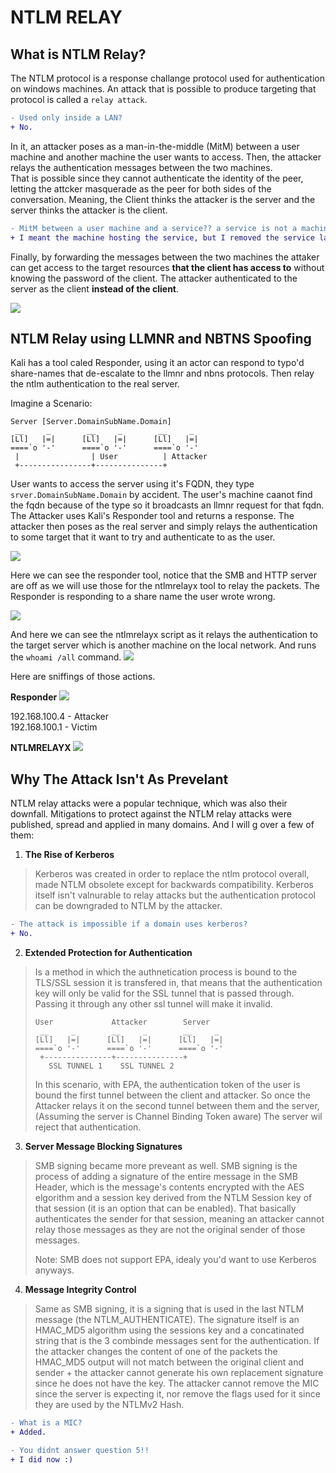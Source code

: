 # NTLM RELAY

## What is NTLM Relay?
The NTLM protocol is a response challange protocol used for authentication on windows machines. An attack that is possible to produce targeting that protocol is called a `relay attack`.

```diff
- Used only inside a LAN?
+ No.
```

In it, an attacker poses as a man-in-the-middle (MitM) between a user machine and another machine the user wants to access. Then, the attacker relays the authentication messages between the two machines.<br>
That is possible since they cannot authenticate the identity of the peer, letting the attcker masquerade as the peer for both sides of the conversation. Meaning, the Client thinks the attacker is the server and the server thinks the attacker is the client.

```diff
- MitM between a user machine and a service?? a service is not a machine.
+ I meant the machine hosting the service, but I removed the service label entirely.
```

Finally, by forwarding the messages between the two machines the attaker can get access to the target resources **that the client has access to** without knowing the password of the client. The attacker authenticated to the server as the client **instead of the client**.

![](/Pictures/NTLM/NTLM_Relay_Process.png)

## NTLM Relay using LLMNR and NBTNS Spoofing
Kali has a tool caled Responder, using it an actor can respond to typo'd share-names that de-escalate to the llmnr and nbns protocols. Then relay the ntlm authentication to the real server.

Imagine a Scenario:
```
Server [Server.DomainSubName.Domain]
 __     _        __     _        __     _
[Ll]   |=|      [Ll]   |=|      [Ll]   |=|
====`o '-'      ====`o '-'      ====`o '-'
 |                | User          | Attacker
 +----------------+---------------+
```

User wants to access the server using it's FQDN, they type `srver.DomainSubName.Domain` by accident. The user's machine caanot find the fqdn because of the type so it broadcasts an llmnr request for that fqdn. The Attacker uses Kali's Responder tool and returns a response.
The attacker then poses as the real server and simply relays the authentication to some target that it want to try and authenticate to as the user.

![](/Pictures/NTLM_Relay/01_Responder.png)

Here we can see the responder tool, notice that the SMB and HTTP server are off as we will use those for the ntlmrelayx tool to relay the packets. The Responder is responding to a share name the user wrote wrong.

![](/Pictures/NTLM_Relay/03_Run_SMB_Typo.png)

And here we can see the ntlmrelayx script as it relays the authentication to the target server which is another machine on the local network. And runs the `whoami /all` command.
![](/Pictures/NTLM_Relay/02_ntlmrelayx.png)

Here are sniffings of those actions.

**Responder**
![](/Pictures/NTLM_Relay/99_Wireshark_NBNS_LLMNR_Poisoning.PNG)

192.168.100.4 - Attacker                                                                                                        <br>
192.168.100.1 - Victim

**NTLMRELAYX**
![](/Pictures/NTLM_Relay/99_Kali_To_Target_Relay.PNG)



## Why The Attack Isn't As Prevelant

NTLM relay attacks were a popular technique, which was also their downfall. Mitigations to protect against the NTLM relay attacks were published, spread and applied in many domains. And I will g over a few of them:

1. **The Rise of Kerberos**
> Kerberos was created in order to replace the ntlm protocol overall, made NTLM obsolete except for backwards compatibility. Kerberos itself isn't valnurable to relay attacks but the authentication protocol can be downgraded to NTLM by the attacker.

```diff
- The attack is impossible if a domain uses kerberos?
+ No.
```
2. **Extended Protection for Authentication**
> Is a method in which the authnetication process is bound to the TLS/SSL session it is transfered in, that means that the authentication key will only be valid for the SSL tunnel that is passed through. Passing it through any other ssl tunnel will make it invalid.
>
> ```
> User             Attacker        Server
>  __     _        __     _        __     _
> [Ll]   |=|      [Ll]   |=|      [Ll]   |=|
> ====`o '-'      ====`o '-'      ====`o '-'
>  +---------------+---------------+
>    SSL TUNNEL 1    SSL TUNNEL 2
> ```
>
> In this scenario, with EPA, the authentication token of the user is bound the first tunnel between the client and attacker. So once the Attacker relays it on the second tunnel between them and the server, (Assuming the server is Channel Binding Token aware) The server wil reject that authentication.

3. **Server Message Blocking Signatures**
> SMB signing became more preveant as well. SMB signing is the process of adding a signature of the entire message in the SMB Header, which is the message's contents encrypted with the AES elgorithm and a session key derived from the NTLM Session key of that session (it is an option that can be enabled). That basically authenticates the sender for that session, meaning an attacker cannot relay those messages as they are not the original sender of those messages.
>
> Note: SMB does not support EPA, idealy you'd want to use Kerberos anyways.

4. **Message Integrity Control**
> Same as SMB signing, it is a signing that is used in the last NTLM message (the NTLM_AUTHENTICATE). The signature itself is an HMAC_MD5 algorithm using the sessions key and a concatinated string that is the 3 combinde messages sent for the authentication. If the attacker changes the content of one of the packets the HMAC_MD5 output will not match between the original client and sender + the attacker cannot generate his own replacement signature since he does not have the key.
> The attacker cannot remove the MIC since the server is expecting it, nor remove the flags used for it since they are used by the NTLMv2 Hash. 

```diff
- What is a MIC?
+ Added.
```

```diff
- You didnt answer question 5!!
+ I did now :)
```
